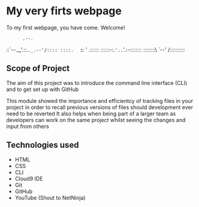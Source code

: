 # My very firts webpage 

To my first webpage, you have come. Welcome!

          .--.
::\`--._,'.::.`._.--'/::::
::::.  ` __::__ '  .::::::
::::::-:.`'..`'.:-::::::::
::::::::\ `--' /::::::::::

## Scope of Project 

The aim of this project was to introduce the command line interface (CLI) and to get set up with GitHub

This module showed the importance and efficientcy of tracking files in your project in order to recall previous versions of files should development ever need to be reverted
It also helps when being part of a larger team as developers can work on the same project whilst seeing the changes and input from others  

## Technologies used 

- HTML 
- CSS
- CLI
- Cloud9 IDE
- Git 
- GitHub
- YouTube (Shout to NetNinja)